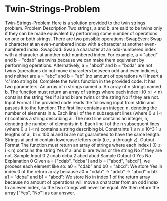 # Twin-Strings-Problem
Twin-Strings-Problem Here is a solution provided to the twin strings problem.  Problem Description Two strings, a and b, are said to be twins only if they can be made equivalent by performing some number of operations on one or both strings. There are two possible operations:  SwapEven: Swap a character at an even-numbered index with a character at another even-numbered index. SwapOdd: Swap a character at an odd-numbered index with a character at another odd-numbered index. For example, a = "abcd" and b = "cdab" are twins because we can make them equivalent by performing operations. Alternatively, a = "abcd" and b = "bcda" are not twins (operations do not move characters between odd and even indices), and neither are a = "abc" and b = "ab" (no amount of operations will insert a 'c' into string b).  Complete the twins function in the provided code. It has two parameters:  An array of n strings named a. An array of n strings named b. The function must return an array of strings where each index i (0 ≤ i &lt; n) contains the string Yes if ai and bi are twins or the string No if they are not.  Input Format  The provided code reads the following input from stdin and passes it to the function: The first line contains an integer, n, denoting the number of elements in a. Each line i of the n subsequent lines (where 0 ≤ i &lt; n) contains a string describing ai. The next line contains an integer, n, denoting the number of elements in b. Each line i of the n subsequent lines (where 0 ≤ i &lt; n) contains a string describing bi.  Constraints  1 ≤ n ≤ 10^3 1 ≤ lengths of ai, bi ≤ 100 ai and bi are not guaranteed to have the same length. Strings ai and bi contain lowercase letters only (i.e., a through z). Output Format  The function must return an array of strings where each index i (0 ≤ i &lt; n) contains the string Yes if ai and bi are twins or the string No if they are not.  Sample Input 0  2 cdab dcba 2 abcd abcd  Sample Output 0  Yes No  Explanation 0  Given a = ["cdab", "dcba"] and b = ["abcd", "abcd"], we process each element like so:  a0 = "cdab" and b0 = "abcd": We store Yes in index 0 of the return array because a0 = "cdab" → "adcb" → "abcd" = b0. a1 = "dcba" and b1 = "abcd": We store No in index 1 of the return array because no amount of operations will move a character from an odd index to an even index, so the two strings will never be equal. We then return the array ["Yes", "No"] as our answer.
